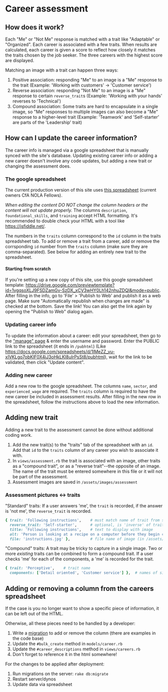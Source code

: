 # Career assessment
## How does it work?
Each "Me" or "Not Me" response is matched with a trait like "Adaptable" or "Organized". Each career is associated with a few traits. When results are calculated, each career is given a score to reflect how closely it matches the traits chosen by the job seeker. The three careers with the highest score are displayed.

Matching an image with a trait can happen three ways:
1. Positive association: responding "Me" to an image is a "Me" response to the trait (Example: 'Working with customers' -> 'Customer service')
2. Reverse association: responding "Not Me" to an image is a "Me" response to certain `reverse_trait`s (Example: 'Working with your hands' reverses to 'Technical')
3. Compound association: Some traits are hard to encapsulate in a single image, so "Me" responses to multiple images can also become a "Me" response to a higher-level trait (Example: 'Teamwork' and 'Self-starter' are parts of the 'Leadership' trait)

## How can I update the career information?
The career info is managed via a google spreadsheet that is manually synced with the site's database. Updating existing career info or adding a new career doesn't involve any code updates, but adding a new trait or changing the assessment does.

### The google spreadsheet
The current production version of this site uses [this spreadsheet](https://docs.google.com/spreadsheets/d/1lMeZZ_vu-xIVKLgo7obKlF0X4iJ3oHkLKl8uIrPsSt8) (current owners CfA NOLA Fellows).

*When editing the content DO NOT change the column headers or the content will not update properly.* The columns `description`, `	foundational_skills`, and `training` accept HTML formatting. It's recommended to double check your HTML with a tool like https://jsfiddle.net/.

The numbers in the `traits` column correspond to the `id` column in the traits spreadsheet tab. To add or remove a trait from a career, add or remove the corrsponding `id` number from the `traits` column (make sure they are comma-separated). See below for adding an entirely new trait to the spreadsheet.

#### Starting from scratch
If you're setting up a new copy of this site, use this google spreadsheet template: https://drive.google.com/previewtemplate?id=1vgqsoXLJ9FSDZamGv-SzDX_xCV3wHY0Lh142nhuZDQI&mode=public. After filling in the info, go to 'File' > 'Publish to Web' and publish it as a web page. Make sure "Automatically republish when changes are made" is checked at the bottom. Save the link! You can also get the link again by opening the "Publish to Web" dialog again.

### Updating career info
To update the information about a career: edit your spreadsheet, then go to the ["manage" page](http://workforwardnola.com/manage) & enter the username and password. Enter the PUBLIC link to the spreadsheet (it ends in `/pubhtml`) (Like https://docs.google.com/spreadsheets/d/1lMeZZ_vu-xIVKLgo7obKlF0X4iJ3oHkLKl8uIrPsSt8/pubhtml), wait for the link to be validated, then click "Update content".

### Adding new career
Add a new row to the google spreadsheet. The columns `name`, `sector`, and `experienced_wage` are required. The `traits` column is required to have the new career be included in assessment results. After filling in the new row in the spreadsheet, follow the instructions above to load the new information.

## Adding new trait
Adding a new trait to the assessment cannot be done without additional coding work.

1. Add the new trait(s) to the "traits" tab of the spreadsheet with an `id`. Add that `id` to the `traits` column of any career you wish to associate it with.
2. In `views/assessment.rb` the trait is associated with an image, other traits as a "compound trait", or as a "reverse trait"--the opposite of an image. The name of the trait must be entered somewhere in this file or it will not be part of the assessment.
3. Assessment images are saved in `/assets/images/assessment`

### Assessment pictures <-> traits
"Standard" traits:
If a user answers 'me', the `trait` is recorded, if the answer is 'not me', the `reverse_trait` is recorded.
```ruby
{ trait: 'Following instructions',    # must match name of trait from spreadsheet/database
  reverse_trait: 'Self-starter',      # optional, is 'inverse' of trait above
  title: 'Following instructions',    # text to display with image
  alt: 'Person is looking at a recipe on a computer before they begin chopping vegetables',   # text describing image, for accessibility
  file: 'instructions.jpg' },         # file name of image (in /assets/images/assessment)
```
"Compound" traits:
A trait may be tricky to capture in a single image. Two or more _existing_ traits can be combined to form a compound trait. If a user checks 'me' for each of the components, a 'me' is recorded for the trait.
```ruby
{ trait: 'Perceptive',    # trait name
  components: ['Detail oriented', 'Customer service'] },  # names of simpler traits
```

## Adding or removing a column from the careers spreadsheet
If the case is you no longer want to show a specific piece of information, it can be left out of the HTML.

Otherwise, all these pieces need to be handled by a developer:
1. Write a [migration](http://sequel.jeremyevans.net/rdoc/files/doc/migration_rdoc.html) to add or remove the column (there are examples in the code base)
2. Update the `#bulk_create` method in `models/career.rb`
3. Update the `#career_descriptions` method in `views/careers.rb`
4. Don't forget to reference it in the html somewhere!

For the changes to be applied after deployment:
1. Run migrations on the server: `rake db:migrate`
2. Restart server/dynos
3. Update data via spreadsheet
